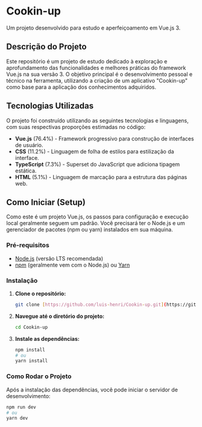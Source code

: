 # Cookin-up

Um projeto desenvolvido para estudo e aperfeiçoamento em Vue.js 3.

## Descrição do Projeto

Este repositório é um projeto de estudo dedicado à exploração e aprofundamento das funcionalidades e melhores práticas do framework Vue.js na sua versão 3. O objetivo principal é o desenvolvimento pessoal e técnico na ferramenta, utilizando a criação de um aplicativo "Cookin-up" como base para a aplicação dos conhecimentos adquiridos.

## Tecnologias Utilizadas

O projeto foi construído utilizando as seguintes tecnologias e linguagens, com suas respectivas proporções estimadas no código:

* **Vue.js** (76.4%) - Framework progressivo para construção de interfaces de usuário.
* **CSS** (11.2%) - Linguagem de folha de estilos para estilização da interface.
* **TypeScript** (7.3%) - Superset do JavaScript que adiciona tipagem estática.
* **HTML** (5.1%) - Linguagem de marcação para a estrutura das páginas web.

## Como Iniciar (Setup)

Como este é um projeto Vue.js, os passos para configuração e execução local geralmente seguem um padrão. Você precisará ter o Node.js e um gerenciador de pacotes (npm ou yarn) instalados em sua máquina.

### Pré-requisitos

* [Node.js](https://nodejs.org/) (versão LTS recomendada)
* [npm](https://www.npmjs.com/) (geralmente vem com o Node.js) ou [Yarn](https://yarnpkg.com/)

### Instalação

1.  **Clone o repositório:**
    ```bash
    git clone [https://github.com/luis-henri/Cookin-up.git](https://github.com/luis-henri/Cookin-up.git)
    ```
2.  **Navegue até o diretório do projeto:**
    ```bash
    cd Cookin-up
    ```
3.  **Instale as dependências:**
    ```bash
    npm install
    # ou
    yarn install
    ```

### Como Rodar o Projeto

Após a instalação das dependências, você pode iniciar o servidor de desenvolvimento:

```bash
npm run dev
# ou
yarn dev
